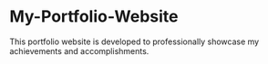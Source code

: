 # My-Portfolio-Website
This portfolio website is developed to professionally showcase my achievements and accomplishments.
